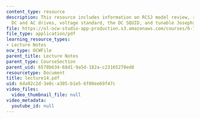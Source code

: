 ```yaml
---
content_type: resource
description: This resource includes information on RCSJ model review, response to
  DC and AC drives, voltage standard, the DC SQUID, and tunable Josephson Junction.
file: https://ol-ocw-studio-app-production.s3.amazonaws.com/courses/6-763-applied-superconductivity-fall-2005/6da92c2d3e0ca305b1e56f08ee69f47c_lecture14.pdf
file_type: application/pdf
learning_resource_types:
- Lecture Notes
ocw_type: OCWFile
parent_title: Lecture Notes
parent_type: CourseSection
parent_uid: 6578b634-68d1-9a5d-182a-c23165270ed8
resourcetype: Document
title: lecture14.pdf
uid: 6da92c2d-3e0c-a305-b1e5-6f08ee69f47c
video_files:
  video_thumbnail_file: null
video_metadata:
  youtube_id: null
---
```

